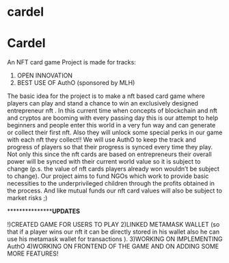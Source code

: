 # cardel
# Cardel
An NFT card game
Project is made for tracks:
1) OPEN INNOVATION
2) BEST USE OF AuthO (sponsored by MLH)

The basic idea for the project is to make a nft based card game where players can play and stand a chance to win an exclusively designed entrepreneur nft .
In this current time when concepts of blockchain and nft and cryptos are booming with every passing day this is our attempt to help beginners and people enter this world in a very fun way and can generate or collect their first nft.
Also they will unlock some special perks in our game with each nft they collect!!
We will use AuthO to keep the track and progress of players so that their progress is synced every time they play.
Not only this since the nft cards are based on entrepreneurs their overall power will be synced with their current world value so it is subject to change (p.s. the value of nft cards players already won wouldn’t be subject to change).
Our project aims to fund NGOs which work to provide basic necessities to the underprivileged children through the profits obtained in the process.
And like mutual funds our nft card values will also be subject to market risks ;) 

*******************************************************UPDATES****************************************


!)CREATED GAME FOR USERS TO PLAY
2)LINKED METAMASK WALLET (so that if a player wins our nft it can be directly stored in his wallet also he can use his metamask wallet for transactions ).
3)WORKING ON IMPLEMENTING AuthO
4)WORKING ON FRONTEND OF THE GAME AND ON ADDING SOME MORE FEATURES!
